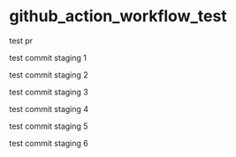# github_action_workflow_test
test pr

test commit staging 1

test commit staging 2

test commit staging 3

test commit staging 4

test commit staging 5

test commit staging 6
